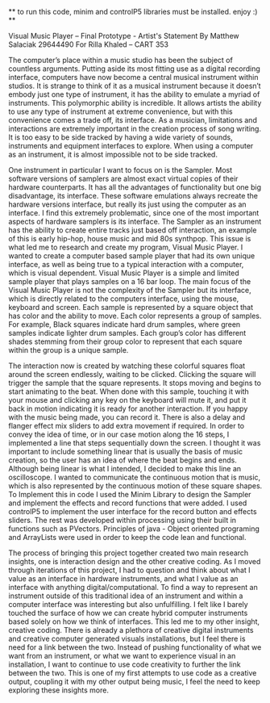 **
to run this code, minim and controlP5 libraries must be installed. enjoy :)
**

Visual Music Player – Final Prototype - Artist's Statement
By Matthew Salaciak 29644490
For Rilla Khaled – CART 353

The computer’s place within a music studio has been the subject of countless arguments. Putting aside its most fitting use as a digital recording interface, computers have now become a central musical instrument within studios. It is strange to think of it as a musical instrument because it doesn’t embody just one type of instrument, it has the ability to emulate a myriad of instruments. This polymorphic ability is incredible. It allows artists the ability to use any type of instrument at extreme convenience, but with this convenience comes a trade off, its interface. As a musician, limitations and interactions are extremely important in the creation process of song writing. It is too easy to be side tracked by having a wide variety of sounds, instruments and equipment interfaces to explore. When using a computer as an instrument, it is almost impossible not to be side tracked.

One instrument in particular I want to focus on is the Sampler. Most software versions of samplers are almost exact virtual copies of their hardware counterparts. It has all the advantages of functionality but one big disadvantage, its interface. These software emulations always recreate the hardware versions interface, but really its just using the computer as an interface. I find this extremely problematic, since one of the most important aspects of hardware samplers is its interface. The Sampler as an instrument has the ability to create entire tracks just based off interaction, an example of this is early hip-hop, house music and mid 80s synthpop. This issue is what led me to research and create my program, Visual Music Player. I wanted to create a computer based sample player that had its own unique interface, as well as being true to a typical interaction with a computer, which is visual dependent.
Visual Music Player is a simple and limited sample player that plays samples on a 16 bar loop. The main focus of the Visual Music Player is not the complexity of the Sampler but its interface, which is directly related to the computers interface, using the mouse, keyboard and screen. Each sample is represented by a square object that has color and the ability to move. Each color represents a group of samples. For example, Black squares indicate hard drum samples, where green samples indicate lighter drum samples. Each group’s color has different shades stemming from their group color to represent that each square within the group is a unique sample. 

The interaction now is created by watching these colorful squares float around the screen endlessly, waiting to be clicked. Clicking the square will trigger the sample that the square represents. It stops moving and begins to start animating to the beat. When done with this sample, touching it with your mouse and clicking any key on the keyboard will mute it, and put it back in motion indicating it is ready for another interaction. If you happy with the music being made, you can record it. There is also a delay and flanger effect mix sliders to add extra movement if required. In order to convey the idea of time, or in our case motion along the 16 steps, I implemented a line that steps sequentially down the screen. I thought it was important to include something linear that is usually the basis of music creation, so the user has an idea of where the beat begins and ends. Although being linear is what I intended, I decided to make this line an oscilloscope. I wanted to communicate the continuous motion that is music, which is also represented by the continuous motion of these square shapes.
To Implement this in code I used the Minim Library to design the Sampler and implement the effects and record functions that were added. I used controlP5 to implement the user interface for the record button and effects sliders. The rest was developed within processing using their built in functions such as PVectors. Principles of java - Object oriented programing and ArrayLists were used in order to keep the code lean and functional. 

The process of bringing this project together created two main research insights, one is interaction design and the other creative coding. As I moved through iterations of this project, I had to question and think about what I value as an interface in hardware instruments, and what I value as an interface with anything digital/computational. To find a way to represent an instrument outside of this traditional idea of an instrument and within a computer interface was interesting but also unfulfilling. I felt like I barely touched the surface of how we can create hybrid computer instruments based solely on how we think of interfaces. This led me to my other insight, creative coding. There is already a plethora of creative digital instruments and creative computer generated visuals installations, but I feel there is need for a link between the two. Instead of pushing functionality of what we want from an instrument, or what we want to experience visual in an installation, I want to continue to use code creativity to further the link between the two. This is one of my first attempts to use code as a creative output, coupling it with my other output being music, I feel the need to keep exploring these insights more.
